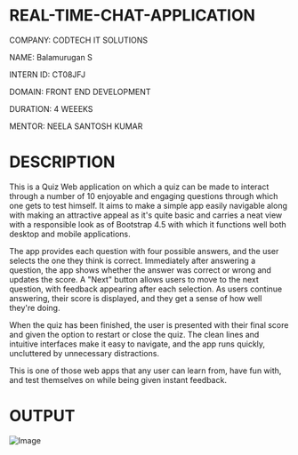 # REAL-TIME-CHAT-APPLICATION

COMPANY: CODTECH IT SOLUTIONS

NAME: Balamurugan S

INTERN ID: CT08JFJ

DOMAIN: FRONT END DEVELOPMENT

DURATION: 4 WEEEKS

MENTOR: NEELA SANTOSH KUMAR

# DESCRIPTION

This is a Quiz Web application on which a quiz can be made to interact through a number of 10 enjoyable and engaging questions through which one gets to test himself. It aims to make a simple app easily navigable along with making an attractive appeal as it's quite basic and carries a neat view with a responsible look as of Bootstrap 4.5 with which it functions well both desktop and mobile applications.

The app provides each question with four possible answers, and the user selects the one they think is correct. Immediately after answering a question, the app shows whether the answer was correct or wrong and updates the score. A "Next" button allows users to move to the next question, with feedback appearing after each selection. As users continue answering, their score is displayed, and they get a sense of how well they're doing.

When the quiz has been finished, the user is presented with their final score and given the option to restart or close the quiz. The clean lines and intuitive interfaces make it easy to navigate, and the app runs quickly, uncluttered by unnecessary distractions.
 
 This is one of those web apps that any user can learn from, have fun with, and test themselves on while being given instant feedback.

 # OUTPUT

 ![Image](https://github.com/user-attachments/assets/2d136082-7d5d-45d5-9f5c-6710d12dbb48)

